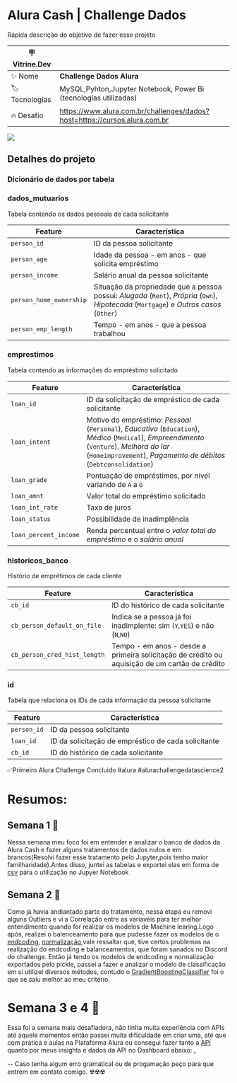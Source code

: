 # Alura Cash | Challenge Dados

Rápida descrição do objetivo de fazer esse projeto

| :placard: Vitrine.Dev |     |
| -------------  | --- |
| :sparkles: Nome        | **Challenge Dados Alura**
| :label: Tecnologias | MySQL,Pyhton,Jupyter Notebook, Power Bi (tecnologias utilizadas)
| :fire: Desafio     | https://www.alura.com.br/challenges/dados?host=https://cursos.alura.com.br

<!-- Inserir imagem com a #vitrinedev ao final do link -->
![](file:///D:/Arquivos-antigos/Progamação/challenge/Fotos/Alura_Cash_logo-removebg-preview.png#vitrinedev)

## Detalhes do projeto

### Dicionário de dados por tabela

### dados_mutuarios

Tabela contendo os dados pessoais de cada solicitante

| Feature | Característica |
| --- | --- |
|`person_id`|ID da pessoa solicitante|
| `person_age` | Idade da pessoa - em anos - que solicita empréstimo |
| `person_income` | Salário anual da pessoa solicitante |
| `person_home_ownership` | Situação da propriedade que a pessoa possui: *Alugada* (`Rent`), *Própria* (`Own`), *Hipotecada* (`Mortgage`) e *Outros casos* (`Other`) |
| `person_emp_length` | Tempo - em anos - que a pessoa trabalhou |

### emprestimos

Tabela contendo as informações do empréstimo solicitado

| Feature | Característica |
| --- | --- |
|`loan_id`|ID da solicitação de empréstico de cada solicitante|
| `loan_intent` | Motivo do empréstimo: *Pessoal* (`Personal`), *Educativo* (`Education`), *Médico* (`Medical`), *Empreendimento* (`Venture`), *Melhora do lar* (`Homeimprovement`), *Pagamento de débitos* (`Debtconsolidation`) |
| `loan_grade` | Pontuação de empréstimos, por nível variando de `A` a `G` |
| `loan_amnt` | Valor total do empréstimo solicitado |
| `loan_int_rate` | Taxa de juros |
| `loan_status` | Possibilidade de inadimplência |
| `loan_percent_income` | Renda percentual entre o *valor total do empréstimo* e o *salário anual* |


### historicos_banco

Histório de emprétimos de cada cliente

| Feature | Característica |
| --- | --- |
|`cb_id`|ID do histórico de cada solicitante|
| `cb_person_default_on_file` | Indica se a pessoa já foi inadimplente: sim (`Y`,`YES`) e não (`N`,`NO`) |
| `cb_person_cred_hist_length` | Tempo - em anos - desde a primeira solicitação de crédito ou aquisição de um cartão de crédito |

### id

Tabela que relaciona os IDs de cada informação da pessoa solicitante

| Feature | Característica |
| --- | --- |
|`person_id`|ID da pessoa solicitante|
|`loan_id`|ID da solicitação de empréstico de cada solicitante|
|`cb_id`|ID do histórico de cada solicitante|


✅Primeiro Alura Challenge Concluido #alura #alurachallengedatascience2

# Resumos:
## Semana 1 💾
Nessa semana meu foco foi em entender e analizar o banco de dados da Alura Cash e fazer alguns tratamentos de dados nulos e em brancos(Resolvi fazer esse tratamento pelo Jupyter,pois tenho maior familharidade).Antes disso, juntei as tabelas e exportei elas em forma de [csv](https://github.com/Heveraldob12/AluraDados_Challenge1/blob/main/DADOS/DADOSJUNTOS.csv) para o utilização no Jupyer Notebook


## Semana 2 🐍

Como já havia andiantado parte do tratamento, nessa etapa eu removi alguns Outliers e vi a Correlação entre as variavéis para ter melhor entendimento quando for realizar os modelos de Machine learing.Logo após, realizei o balenceamento para que pudesse fazer os modelos de o [endcoding](https://github.com/Heveraldob12/AluraDados_Challenge1/blob/main/pikle%20and%20model/one_hot_enc.pkl), [normalização](https://github.com/Heveraldob12/AluraDados_Challenge1/blob/main/pikle%20and%20model/norm.pkl),vale ressaltar que,  tive certos problemas na realização do endcoding e balanceamentos, que foram sanados no Discord do challenge.
Então já tendo os modelos de endcoding e normalização exportados pelo pickle, passei a fazer e analizar o modelo de classificação em si utilizei diversos métodos, contudo o [GradientBoostingClassifier](https://github.com/Heveraldob12/AluraDados_Challenge1/blob/main/pikle%20and%20model/model.pkl) foi o que se saiu melhor ao meu critério.

# Semana 3 e 4 🎨
Essa foi a semana mais desafiadora, não tinha muita experiência com APIs até aquele momentos então passei muita dificuldade em criar uma, até que com prática e aulas na Plataforma Alura eu consegui fazer tanto a [API](https://github.com/Heveraldob12/AluraDados_Challenge1/blob/main/main.py) quanto por meus insights e dados da API no Dashboard abaixo:
[.](https://github.com/Heveraldob12/AluraDados_Challenge1/blob/main/DashBoard/Alura.pbix)




--
Caso tenha algum erro gramatical ou de progamação peço para que entrem em contato comigo. ☢️☢️☢️
